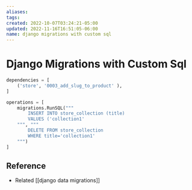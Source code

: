 ```yaml
---
aliases: 
tags: 
created: 2022-10-07T03:24:21-05:00
updated: 2022-11-16T16:51:05-06:00
name: django migrations with custom sql
---
```

# Django Migrations with Custom Sql

```python
dependencies = [
	('store', '0003_add_slug_to_product' ),
]

operations = [
	migrations.RunSQL("""
		INSERT INTO store_collection (title)
		VALUES ('collection1'
	""", """
		DELETE FROM store_collection
		WHERE title='collection1'
	""")
]
```


## Reference
- Related [[django data migrations]]